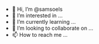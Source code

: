 - 👋 Hi, I’m @samsoels
- 👀 I’m interested in ...
- 🌱 I’m currently learning ...
- 💞️ I’m looking to collaborate on ...
- 📫 How to reach me ...

<!---
samsoels/samsoels is a ✨ special ✨ repository because its `README.md` (this file) appears on your GitHub profile.
You can click the Preview link to take a look at your changes.
--->
